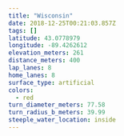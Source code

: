 ```yaml
---
title: "Wisconsin"
date: 2018-12-25T00:21:03.857Z
tags: []
latitude: 43.0778979
longitude: -89.4262612
elevation_meters: 261
distance_meters: 400
lap_lanes: 8
home_lanes: 8
surface_type: artificial
colors: 
  - red
turn_diameter_meters: 77.58
turn_radius_b_meters: 39.99
steeple_water_location: inside
---
```

